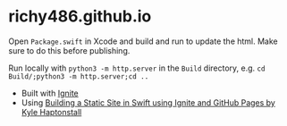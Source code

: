 # richy486.github.io

Open `Package.swift` in Xcode and build and run to update the html. Make sure to do this before publishing.

Run locally with `python3 -m http.server` in the `Build` directory, e.g. `cd Build/;python3 -m http.server;cd ..`

- Built with [Ignite](https://github.com/twostraws/Ignite)
- Using [Building a Static Site in Swift using Ignite and GitHub Pages by Kyle Haptonstall](https://medium.com/@Khaptonstall/building-a-static-site-in-swift-using-ignite-and-github-pages-5fa74f3d9b9d)
